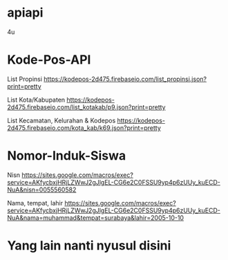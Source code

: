 # apiapi
4u

# Kode-Pos-API
List Propinsi
https://kodepos-2d475.firebaseio.com/list_propinsi.json?print=pretty

List Kota/Kabupaten
https://kodepos-2d475.firebaseio.com/list_kotakab/p9.json?print=pretty

List Kecamatan, Kelurahan & Kodepos
https://kodepos-2d475.firebaseio.com/kota_kab/k69.json?print=pretty

# Nomor-Induk-Siswa
Nisn
https://sites.google.com/macros/exec?service=AKfycbxjHRjLZWwJ2gJlgEL-CG6e2C0FSSU9yp4p6zUUy_kuECD-NuA&nisn=0055560582

Nama, tempat, lahir
https://sites.google.com/macros/exec?service=AKfycbxjHRjLZWwJ2gJlgEL-CG6e2C0FSSU9yp4p6zUUy_kuECD-NuA&nama=muhammad&tempat=surabaya&lahir=2005-10-10

# Yang lain nanti nyusul disini
